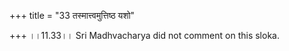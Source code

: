 +++
title = "33 तस्मात्त्वमुत्तिष्ठ यशो"

+++
।।11.33।। Sri Madhvacharya did not comment on this sloka.
